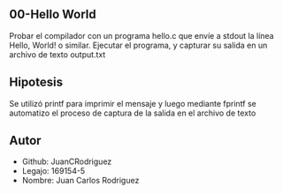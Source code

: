 00-Hello World
---
Probar el compilador con un programa hello.c que envíe a stdout la línea Hello, World! o similar. Ejecutar el programa, y capturar su salida en un archivo de texto output.txt 


Hipotesis
---
Se utilizó printf para imprimir el mensaje y luego mediante fprintf se automatizo el proceso de captura de la salida en el archivo de texto

Autor
---
* Github: JuanCRodriguez
* Legajo: 169154-5
* Nombre: Juan Carlos Rodriguez
